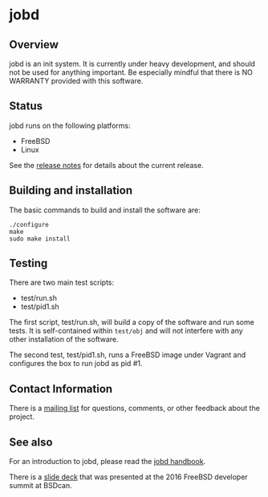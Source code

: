 # jobd

## Overview 

jobd is an init system. It is currently under heavy development, and should not be used for anything important. Be especially mindful that there is NO WARRANTY provided with this software.  

## Status

jobd runs on the following platforms:
* FreeBSD
* Linux

See the [release notes](./CHANGELOG.md) for details about
the current release.

## Building and installation

The basic commands to build and install the software are:

    ./configure
    make
	sudo make install

<!--
## Building under Linux

You can check the current build status by visiting the 
[Travis CI dashboard](https://travis-ci.org/mheily/jobd/builds)

There are a few extra steps when building on Linux:

1. Install mandoc to generate HTML from manpages. Example:

	sudo apt-get install mandoc

## Building under OpenBSD

You will need to build libucl, which means installing GNU Autotools:
```
# pkg_add autoconf-2.69p1 automake-1.15 libtool
```

Run the configure script:
```
./configure
```

Since libucl will try to run autoconf/automake, you will need to provide
the environment variables to make(1):
```
AUTOCONF_VERSION=2.69 AUTOMAKE_VERSION=1.15 make
```


## Building under NetBSD

You will need to build libucl, which means installing GNU Autotools:
```
# pkg_add autoconf automake libtool pkg-config
```

## Building under MacOS

You will need the Homebrew versions of a number of autotools utilities.

Run this:
```
$ brew install autoconf automake libtool shtool pkgconfig
```

## Socket activation

jobd uses a different mechanism for socket activation than the one that
Darwin uses.

TODO -- document this

## Usage

To start launchd, run the following command as root:

	service launchd start

If you want to run jobs in your graphical user session, add the following lines to
your session startup file:

	launchctl load ~/.launchd/agents /usr/local/etc/launchd/agents /usr/local/share/launchd/agents   


## Static Analysis 

Coverity scan reports for jobd are available at:
https://scan.coverity.com/projects/mheily-jobd?tab=overview

When new releases are created, they will be submitted to Coverity
to re-run the static analyzer.

-->

## Testing

There are two main test scripts:

* test/run.sh
* test/pid1.sh

The first script, test/run.sh, will build a copy of the software and run some tests. It is self-contained within
 `test/obj` and will not interfere with any other installation of the software.
 
The second test, test/pid1.sh, runs a FreeBSD image under Vagrant and configures the box to run jobd
as pid #1.

## Contact Information

There is a [mailing list](https://groups.google.com/forum/#!forum/jobd-devel) for questions, comments, or other feedback about the project.
   
<!--
There is also a #jobd IRC channel on FreeNode.
-->

## See also

For an introduction to jobd, please read the [jobd handbook](http://mheily.github.io/jobd/).

There is a [slide deck](https://docs.google.com/presentation/d/1QY1p8H-tmWw4h5mL63nboFefuMxmDcOPMeyqJJqqF4M/edit?usp=sharing) that was presented at the
2016 FreeBSD developer summit at BSDcan.
